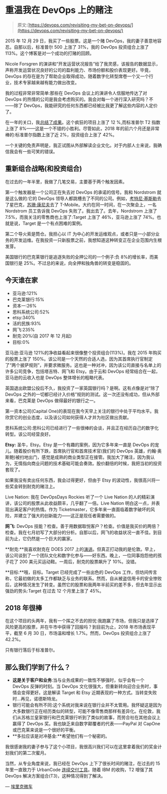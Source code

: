# 重温我在 DevOps 上的赌注

> 原文:[https://devops.com/revisiting-my-bet-on-devops/](https://devops.com/revisiting-my-bet-on-devops/)

2015 年 12 月 29 日，我买了一些股票。这是一个赌 DevOps，我的妻子善意地容忍。自那以后，标准普尔 500 上涨了 31%，我的 DevOps 投资组合上涨了 113%。这个博客是对一个成功的打赌的回顾。

Nicole Forsgren 的演讲和“开发运营状况报告”给了我灵感，该报告的数据显示，声称开发运营状况良好的公司的盈利能力、市场份额和股价表现更好。毕竟，DevOps 的存在是为了帮助企业取得成功，随着数字化转型席卷一个又一个行业，技术专家越来越有能力做出改变。

我的过程非常非常简单:那些在 DevOps 会议上的演讲令人信服地传达了对 DevOps 的热情的公司是我会考虑购买的。我会对每一个进行深入研究吗？不——除了 DevOps，我能研究的任何东西都已经被比我更了解这些内容的人定价了。

在一年的关口，我[总结了成果](https://devops.com/bet-devops-won/)。这个疯狂的项目上涨了 12 %,而标准普尔 T2 指数上涨了 8%——这是一个不错的小胜利。尽管如此，2018 年的前六个月还是非常棒的:标准普尔指数上涨了近 2%，投资组合上涨了 42%。

一个关键的免责声明是，我正试图从外部解读企业文化。对于内部人士来说，我确信我会有一些可笑的错误。

## 重新组合战略(和投资组合)

在过去的一年半里，我做了几笔交易，主要基于两个触发因素。

第一个触发器是一个公司正在失去对 DevOps 的承诺的信号。我和 Nordstrom 就是这么做的:它的 DevOps 领导人都跳槽去了不同的公司。例如，[考特尼·基斯勒](https://www.youtube.com/watch?v=0ZAcsrZBSlo)去了星巴克，[苏珊·康尼夫](https://www.slideshare.net/CAinc/nordstrom-casestudyservicevirtualizationforagileparalleldevelopment)去了 T-Mobile。大约在同一时间，在一次聚会上，一名 Nordstrom 员工告诉我 DevOps 失败了。我出去了。去年，Nordstrom 上涨了 7.5%，而我关注的零售商也上涨了:Target 上涨了 46%，亚马逊上涨了 74%。也就是说，Target 是一个有点困难的案例。

第二个导火索是筒仓。我担心以 IT 为中心的开发运维观点，或者只是一小部分业务的开发运维。在我投资一只新股票之前，我想知道这种转变正在企业范围内生根发芽。

美国银行的巴克莱银行是追逐失败的全押公司的一个例子:负 8%的增长率，而美国银行是 25%。不过总的来说，向全押和独角兽的转变是稳固的。

## 今天谁在家

*   亚马逊:121%
*   巴克莱银行:15%
*   资本一:26%
*   思科系统公司:52%
*   etsy:340%
*   活的民族:93%
*   网飞:235%
*   耐克:20%(自 2017 年 12 月起)
*   目标:0%

亚马逊:亚马逊 121%的净收益看起来很像整个投资组合(113%)。我在 2015 年购买的股票上涨了 150%。该公司是一个天然的合适人选，因为其首席执行官制定了“两个披萨规则”，并要求微服务。这也是一种对冲，因为该公司直接与名单上的许多公司竞争，包括塔吉特、网飞和 Etsy。由于云和 DevOps 经常结合在一起，亚马逊的云收入也是 DevOps 整体增长的粗略代表。

英国退出欧盟公投后不久，我投资了一家英国银行吗？是啊。这有点像是对“除了 DevOps 之外的一切都已经计入价格”规则的测试。这一次还没有成功，但从外部来看，巴克莱是 DevOps 做得最好的银行之一。

第一资本公司(Capital One)的表现在我今天早上关注的银行中处于平均水平。我欣赏它的创业态度，以及该公司如何获得人才并为社区做出贡献。

思科系统公司:思科公司已经进行了一些很棒的会谈，并且正在经历自己的数字化转型。该公司经营良好。

**Etsy:** 圣牛，Etsy。Etsy 是一个有趣的案例，因为它多年来一直是 DevOps 的宠儿。随着股价有所下跌，首席执行官和首席技术官(我们的 DevOps 英雄，约翰·奥斯鲍)被扫地出门，感觉是成熟的商业类型正在接管。我加大了赌注，因为我认为，无情指向商业问题的技术基础可能会奏效。股价翻倍的时候，我把当初的投资套现了。

如果我没有卖出任何东西，我会过得更好，但由于 Etsy 的波动性，我很高兴将一些奖金转到耐克的赌注上。

Live Nation: 我在 DevOpsDays Rockies 听了一个 Live Nation 的人的精彩演讲，该公司的股票从此收益颇丰，几乎翻了一倍。Live Nation 明白这一点，并表现出满足客户的热情。作为 Ticketmaster，它多年来一直面临着数字破坏的风险，并建立了强大的创新能力——这正是现任者需要做的。

**网飞:** DevOps 技能？检查。善于用数据取悦客户？检查。价值是我买价的两倍？检查。我在七月初写了大部分的分析。自那以后，网飞的收益状况一直不佳。到目前为止，它仍然是一个巨大的赢家。

**耐克:**我喜欢耐克在 DOES 2017 上的[演讲](https://www.youtube.com/watch?v=ZEN-1hsbKG8)。但真正打动我的是伦敦。早上，该公司谈到了一个团队文化和数字化参与——好东西。晚上，一位同事抱怨他的孩子花了 200 美元买运动鞋。一周后，耐克的股票飙升了 10%。没错。

**目标:**哦，目标。Target 已经完成了一些出色的 DevOps 工作，但坊间传言称，它最初做的太多工作都缺乏与业务的联系。然而，自从被盗信用卡的安全惨败后，这种情况发生了转变。虽然它的股票和我两年半前买的差不多，但去年显示出强劲的势头:Target 在过去 12 个月里上涨了 45%。

## 2018 年很棒

在这个项目的头两年，我有一个挥之不去的担忧:我跑赢了市场，但我只是选择了风险更高的股票，并在牛市中获得了回报吗？到目前为止，2018 年市场表现平平，截至 6 月 30 日，市场温和增长 1.7%。然而，DevOps 投资组合上涨了 42.2%。

只有银行落后于标准普尔。

## 那么我们学到了什么？

*   **这是关于客户和业务**:当与业务成果的一致性不够强时，似乎会有一个 DevOps 反弹的时刻。当 DevOps 文化很强大，但重新转向迎合业务时，事情会变得更好。这是解读 Target 和 Etsy 近期表现的一种方式。当转变失败时…再见，诺德斯特龙。
*   银行可能会有所不同:这个系统对我来说在银行业并不太管用。我怀疑这是因为大多数银行正在经历类似的转型，可能不像零售商那样有差异化。在伦敦，我们从苏格兰皇家银行和巴克莱银行听到了类似的故事，而劳合社在其他会议上赢得了 DevOps 奖。我也缺乏来自数字颠覆者的代表——PayPal 对 CapOne 或巴克莱来说是一个很好的平衡。
*   **多拉应该是对冲基金:**希望他们有一个秘密的。

我很感谢我的妻子参与了这个小项目，我很高兴我们可以在这里拿着我们的奖金计划我们的第二次蜜月。

当然，从专业角度来说，我已经在 DevOps 上下了很长时间的赌注，在过去的 15 年里一直致力于 UrbanCode [连续交付工具](https://www.ibm.com/cloud/devops/urbancode-continuous-delivery?cm_mmc=OSocial_Blog-_-Hybrid+Cloud_Management+and+Platform-_-WW_WW-_-CD+Landing+Page&cm_mmca1=000020LH&cm_mmca2=10000348&)。随着 IBM 的收购，T2 增强了其 DevOps 解决方案组合(T3)，这种情况得到了解决。

— [埃里克微车](https://devops.com/author/ericminick/)